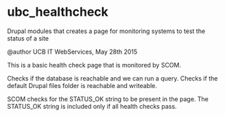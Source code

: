 # ubc_healthcheck
Drupal modules that creates a page for monitoring systems to test the status of a site

@author UCB IT WebServices, May 28th 2015
	
This is a basic health check page that is monitored by SCOM.
	
Checks if the database is reachable and we can run a query.
Checks if the default Drupal files folder is reachable and writeable.
	
SCOM checks for the STATUS_OK string to be present in the page.
The STATUS_OK string is included only if all health checks pass.
